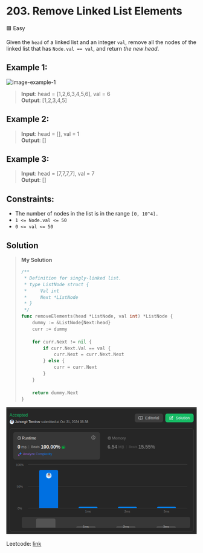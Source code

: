 # 203. Remove Linked List Elements
🟩 Easy

Given the `head` of a linked list and an integer `val`, remove all the nodes of the linked list that has `Node.val == val`, and return *the new head*.

 

## Example 1:
![image-example-1](https://assets.leetcode.com/uploads/2021/03/06/removelinked-list.jpg)

> **Input**: head = [1,2,6,3,4,5,6], val = 6 \
> **Output**: [1,2,3,4,5]

## Example 2:
> **Input**: head = [], val = 1 \
> **Output**: []

## Example 3:
> **Input**: head = [7,7,7,7], val = 7 \
> **Output**: []


## Constraints:
* The number of nodes in the list is in the range `[0, 10^4].`
* `1 <= Node.val <= 50`
* `0 <= val <= 50`

## Solution
> **My Solution**
> ```go
> /**
>  * Definition for singly-linked list.
>  * type ListNode struct {
>  *     Val int
>  *     Next *ListNode
>  * }
>  */
> func removeElements(head *ListNode, val int) *ListNode {
>     dummy := &ListNode{Next:head}
>     curr := dummy
>     
>     for curr.Next != nil {
>         if curr.Next.Val == val {
>             curr.Next = curr.Next.Next
>         } else {
>             curr = curr.Next
>         }        
>     }
> 
>     return dummy.Next
> }
> ```

![result](203.png)

Leetcode: [link](https://leetcode.com/problems/remove-linked-list-elements/description/)
